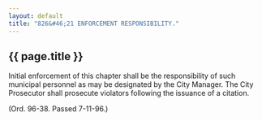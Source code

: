 ```yaml
---
layout: default 
title: "826&#46;21 ENFORCEMENT RESPONSIBILITY."
---
```


{{ page.title }}
----------------

Initial enforcement of this chapter shall be the responsibility of such
municipal personnel as may be designated by the City Manager. The City
Prosecutor shall prosecute violators following the issuance of a
citation.

(Ord. 96-38. Passed 7-11-96.)
